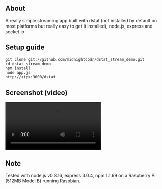 ## About
A really simple streaming app built with dstat (not installed by default on most platforms but really easy to get it installed), node.js, express and socket.io

## Setup guide
	git clone git://github.com/midnightcodr/dstat_stream_demo.git
	cd dstat_stream_demo
	npm install
	node app.js
	http://<ip>:3000/dstat

## Screenshot (video)
![ScreenShot](https://dl.dropbox.com/u/16020214/dstat_with_nodejs.mov)

## Note
Tested with node.js v0.8.16, express 3.0.4, npm 1.1.69 on a Raspberry Pi (512MB Model B) running Raspbian.
